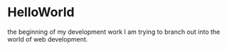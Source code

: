 # HelloWorld
the beginning of my development work
I am trying to branch out into the world of web development. 
